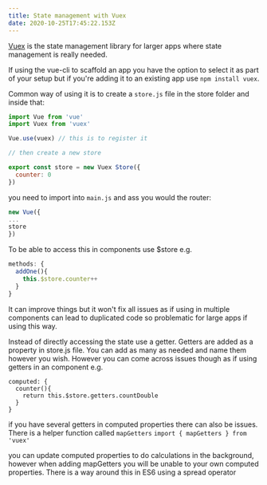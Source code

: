 ```yaml
---
title: State management with Vuex
date: 2020-10-25T17:45:22.153Z
---
```

[Vuex](https://vuex.vuejs.org/) is the state management library for larger apps where state management is really needed.

If using the vue-cli to scaffold an app you have the option to select it as part of your setup but if you're adding it to an existing app use `npm install vuex`. 

Common way of using it is to create a `store.js` file in the store folder and inside that:

```javascript
import Vue from 'vue'
import Vuex from 'vuex'

Vue.use(vuex) // this is to register it

// then create a new store

export const store = new Vuex Store({
  counter: 0
})

```

you need to import into `main.js` and ass you would the router:

```javascript
new Vue({
...
store
})
```

To be able to access this in components use $store e.g.
```javascript
methods: {
  addOne(){
    this.$store.counter++
  }
}
```

It can improve things but it won't fix all issues as if using in multiple components can lead to duplicated code so problematic for large apps if using this way. 

Instead of directly accessing the state use a getter. Getters are added as a property in store.js file. You can add as many as needed and name them however you wish. However you can come across issues though as if using getters in an component e.g.
```
computed: {
  counter(){
    return this.$store.getters.countDouble
  }
}
```

if you have several getters in computed properties there can also be issues. There is a helper function called `mapGetters`
`import { mapGetters } from 'vuex'`

you can update computed properties to do calculations in the background, however when adding mapGetters you will be unable to your own computed properties. There is a way around this in ES6 using a spread operator